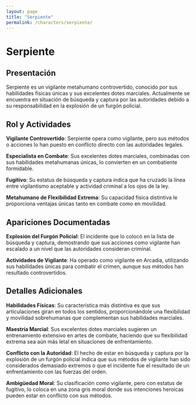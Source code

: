 ```yaml
---
layout: page
title: "Serpiente"
permalink: /characters/serpiente/
---
```


# Serpiente

## Presentación

Serpiente es un vigilante metahumano controvertido, conocido por sus habilidades físicas únicas y sus excelentes dotes marciales. Actualmente se encuentra en situación de búsqueda y captura por las autoridades debido a su responsabilidad en la explosión de un furgón policial.

## Rol y Actividades

**Vigilante Controvertido**: Serpiente opera como vigilante, pero sus métodos o acciones lo han puesto en conflicto directo con las autoridades legales.

**Especialista en Combate**: Sus excelentes dotes marciales, combinadas con sus habilidades metahumanas únicas, lo convierten en un combatiente formidable.

**Fugitivo**: Su estatus de búsqueda y captura indica que ha cruzado la línea entre vigilantismo aceptable y actividad criminal a los ojos de la ley.

**Metahumano de Flexibilidad Extrema**: Su capacidad física distintiva le proporciona ventajas únicas tanto en combate como en movilidad.

## Apariciones Documentadas

**Explosión del Furgón Policial**: El incidente que lo colocó en la lista de búsqueda y captura, demostrando que sus acciones como vigilante han escalado a un nivel que las autoridades consideran criminal.

**Actividades de Vigilante**: Ha operado como vigilante en Arcadia, utilizando sus habilidades únicas para combatir el crimen, aunque sus métodos han resultado controvertidos.

## Detalles Adicionales

**Habilidades Físicas**: Su característica más distintiva es que sus articulaciones giran en todos los sentidos, proporcionándole una flexibilidad y movilidad sobrehumanas que complementan sus habilidades marciales.

**Maestría Marcial**: Sus excelentes dotes marciales sugieren un entrenamiento extensivo en artes de combate, haciendo que su flexibilidad extrema sea aún más letal en situaciones de enfrentamiento.

**Conflicto con la Autoridad**: El hecho de estar en búsqueda y captura por la explosión de un furgón policial indica que sus métodos de vigilante han sido considerados demasiado extremos o que el incidente fue el resultado de un enfrentamiento con las fuerzas del orden.

**Ambigüedad Moral**: Su clasificación como vigilante, pero con estatus de fugitivo, lo coloca en una zona gris moral donde sus intenciones heroicas pueden estar en conflicto con sus métodos.